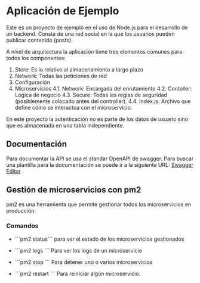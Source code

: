 # Aplicación de Ejemplo #

Este es un proyecto de ejemplo en el uso de Node.js para el desarrollo de un
backend.  Consta de una red social en la que los usuarios pueden publicar
contenido (posts).

A nivel de arquitectura la aplicación tiene tres elementos comunes para todos 
los componentes:

1. Store: Es lo relativo al almacenamiento a largo plazo
2. Network: Todas las peticiones de red
3. Configuración
4. Microservicios
    4.1. Network: Encargada del enrutamiento
    4.2. Contoller: Lógica de negocio
    4.3. Secure: Todas las reglas de seguridad (posiblemente colocado
            antes del controller).
    4.4. Index.js: Archivo que define cómo se interactua con el microservicio.

En este proyecto la autenticación no es parte de los datos de usuario sino que es
almacenada en una tabla independiente.

## Documentación

Para documentar la API se usa el standar OpenAPI de swagger. Para buscar una plantilla
para la documentación se puede ir a la siguiente URL:
[Swagger Editor](https://editor.swagger.io)

## Gestión de microservicios con pm2

pm2 es una herramienta que permite gestionar todos los microservicios en producción.

### Comandos

* ´´´pm2 status´´´ para ver el estado de los microservicios gestionados

* ´´´pm2 logs <id del proceso>´´´ Para ver los logs de un microservicio

* ´´´pm2 stop <id del proceso>´´´ Para detener uno o varios microservicios

* ´´´pm2 restart <id del proceso>´´´ Para reiniciar algún microservicio.